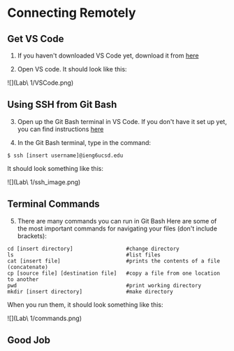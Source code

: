 # **Connecting Remotely**

## Get VS Code

1. If you haven't downloaded VS Code yet, download it from [here](https://code.visualstudio.com/download)

2. Open VS code. It should look like this:

![](Lab\ 1/VSCode.png)

## Using SSH from Git Bash

3. Open up the Git Bash terminal in VS Code. If you don't have it set up yet, you can find instructions [here](https://stackoverflow.com/questions/42606837/how-do-i-use-bash-on-windows-from-the-visual-studio-code-integrated-terminal/50527994#50527994)

4. In the Git Bash terminal, type in the command:
```
$ ssh [insert username]@ieng6ucsd.edu
```
It should look something like this:

![](Lab\ 1/ssh_image.png)

## Terminal Commands

5. There are many commands you can run in Git Bash
Here are some of the most important commands for navigating your files (don't include brackets):
```
cd [insert directory]                 #change directory
ls                                    #list files
cat [insert file]                     #prints the contents of a file (concatenate)
cp [source file] [destination file]   #copy a file from one location to another
pwd                                   #print working directory
mkdir [insert directory]              #make directory
```

When you run them, it should look something like this:

![](Lab\ 1/commands.png)

## Good Job
